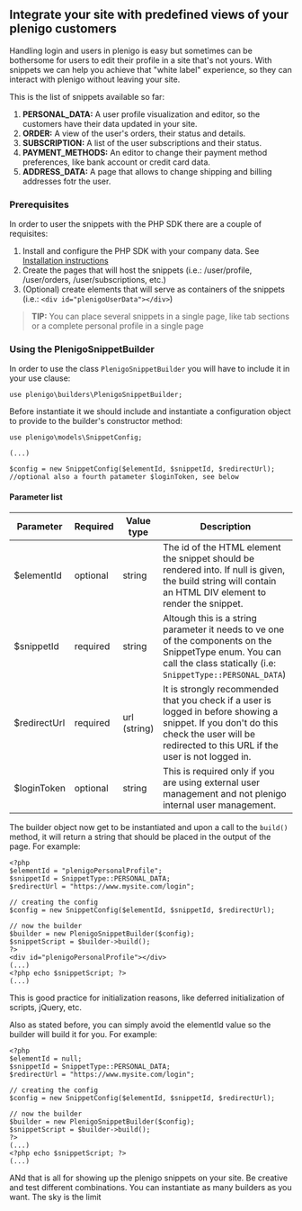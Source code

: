 ## Integrate your site with predefined views of your plenigo customers

Handling login and users in plenigo is easy but sometimes can be bothersome for users to edit their profile in a site that's not yours. With snippets we can help you achieve that "white label" experience, so they can interact with plenigo without leaving your site.

This is the list of snippets available so far:

1. **PERSONAL_DATA:** A user profile visualization and editor, so the customers have their data updated in your site.
1. **ORDER:** A view of the user's orders, their status and details.
1. **SUBSCRIPTION:** A list of the user subscriptions and their status.
1. **PAYMENT_METHODS:** An editor to change their payment method preferences, like bank account or credit card data.
1. **ADDRESS_DATA:** A page that allows to change shipping and billing addresses fotr the user.

### Prerequisites
In order to user the snippets with the PHP SDK there are a couple of requisites:

1. Install and configure the PHP SDK with your company data. See [Installation instructions](https://github.com/plenigo/plenigo_php_sdk/wiki/Configuration)
1. Create the pages that will host the snippets (i.e.: /user/profile, /user/orders, /user/subscriptions, etc.)
1. (Optional) create elements that will serve as containers of the snippets (i.e.: `<div id="plenigoUserData"></div>`)

> **TIP:** You can place several snippets in a single page, like tab sections or a complete personal profile in a single page

### Using the PlenigoSnippetBuilder

In order to use the class `PlenigoSnippetBuilder` you will have to include it in your use clause:

`use plenigo\builders\PlenigoSnippetBuilder;`

Before instantiate it we should include and instantiate a configuration object to provide to the builder's constructor method:

    use plenigo\models\SnippetConfig;
    
    (...)
    
    $config = new SnippetConfig($elementId, $snippetId, $redirectUrl); //optional also a fourth patameter $loginToken, see below

#### Parameter list

| **Parameter** | **Required** | **Value type** | **Description**                                                                                                                                                                              |
|---------------|--------------|----------------|----------------------------------------------------------------------------------------------------------------------------------------------------------------------------------------------|
| $elementId     | optional     | string         | The id of the HTML element the snippet should be rendered into. If null is given, the build string will contain an HTML DIV element to render the snippet.                                   |
| $snippetId     | required     | string         | Altough this is a string parameter it needs to ve one of the components on the SnippetType enum. You can call the class statically (i.e: `SnippetType::PERSONAL_DATA`)                       |
| $redirectUrl   | required     | url (string)   | It is strongly recommended that you check if a user is logged in before showing a snippet.  If you don't do this check the user will be redirected to this URL if the user is not logged in. |
| $loginToken    | optional     | string         | This is required only if you are using external user management and not plenigo internal user management.                                                                                    |


The builder object now get to be instantiated and upon a call to the `build()` method, it will return a string that should be placed in the output of the page. For example:

    <?php
    $elementId = "plenigoPersonalProfile";
    $snippetId = SnippetType::PERSONAL_DATA;
    $redirectUrl = "https://www.mysite.com/login";
    
    // creating the config
    $config = new SnippetConfig($elementId, $snippetId, $redirectUrl);
    
    // now the builder
    $builder = new PlenigoSnippetBuilder($config);
    $snippetScript = $builder->build();
    ?>
    <div id="plenigoPersonalProfile"></div>
    (...)
    <?php echo $snippetScript; ?>
    (...)

This is good practice for initialization reasons, like deferred initialization of scripts, jQuery, etc.

Also as stated before, you can simply avoid the elementId value so the builder will build it for you. For example:

    <?php
    $elementId = null;
    $snippetId = SnippetType::PERSONAL_DATA;
    $redirectUrl = "https://www.mysite.com/login";
    
    // creating the config
    $config = new SnippetConfig($elementId, $snippetId, $redirectUrl);
    
    // now the builder
    $builder = new PlenigoSnippetBuilder($config);
    $snippetScript = $builder->build();
    ?>
    (...)
    <?php echo $snippetScript; ?>
    (...)

ANd that is all for showing up the plenigo snippets on your site. Be creative and test different combinations. You can instantiate as many builders as you want. The sky is the limit